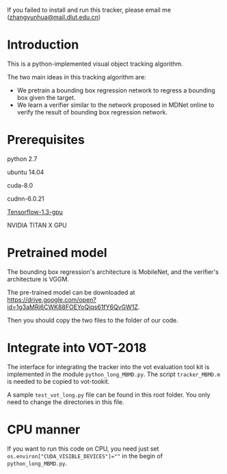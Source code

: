 If you failed to install and run this tracker, please email me (<zhangyunhua@mail.dlut.edu.cn>)

# Introduction

This is a python-implemented visual object tracking algorithm.

The two main ideas in this tracking algorithm are:

* We pretrain a bounding box regression network to regress a bounding box given the target.
* We learn a verifier similar to the network proposed in MDNet online to verify the result of bounding box regression network.

# Prerequisites

python 2.7

ubuntu 14.04

cuda-8.0

cudnn-6.0.21

[Tensorflow-1.3-gpu](https://mirrors.tuna.tsinghua.edu.cn/tensorflow/linux/gpu/tensorflow_gpu-1.3.0rc0-cp27-none-linux_x86_64.whl)

NVIDIA TITAN X GPU



# Pretrained model

The bounding box regression's architecture is MobileNet, and the verifier's architecture is VGGM.

The pre-trained model can be downloaded at https://drive.google.com/open?id=1g3aMRi6CWK88FOEYoQjqs61fY6QvGW1Z.

Then you should copy the two files to the folder of our code.



# Integrate into VOT-2018

The interface for integrating the tracker into the vot evaluation tool kit is implemented in the module `python_long_MBMD.py`. The script `tracker_MBMD.m` is needed to be copied to vot-tookit.

A sample `test_vot_long.py` file can be found in this root folder. You only need to change the directories in this file.



# CPU manner

If you want to run this code on CPU, you need just set `os.environ["CUDA_VISIBLE_DEVICES"]=""` in the begin of `python_long_MBMD.py`.